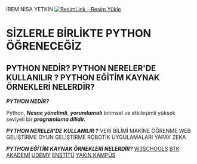 İREM NİSA YETKİN 
<a href="https://resimlink.com/XAGq3S" title="ResimLink - Resim Yükle"><img src="https://r.resimlink.com/XAGq3S.png" title="ResimLink - Resim Yükle" alt="ResimLink - Resim Yükle"></a>

#   SİZLERLE BİRLİKTE PYTHON ÖĞRENECEĞİZ
## PYTHON NEDİR? PYTHON NERELER'DE KULLANILIR ? PYTHON EĞİTİM KAYNAK ÖRNEKLERİ NELERDİR?


**_PYTHON NEDİR?_**

Python, **_Nesne yönelimli_**, **_yorumlamalı_** birimsel ve etkileşimli yüksek seviyeli bir **_programlama dilidir._**

**_PYTHON NERELER'DE KULLANILIR ?_**
 VERİ BİLİMİ
 MAKİNE ÖĞRENME
 WEB GELİŞTİRME
 OYUN GELİŞTİRME 
 ROBOTİK UYGULAMALARI
 YAPAY ZEKA

**_PYTHON EĞİTİM KAYNAK ÖRNEKLERİ NELERDİR?_**
 [W3SCHOOLS](https://www.w3schools.com/python/default.asp)
 [BTK AKADEMİ](https://www.btkakademi.gov.tr/portal/course/s-f-rdan-ileri-seviye-python-programlama-5877#!/about)
 [UDEMY](https://www.udemy.com/course/python-programlama-baslangic-egitimi-kursu/)
 [ENSTİTÜ](https://www.iienstitu.com/online-egitim/python-egitimi)
 [YAKIN KAMPÜS](https://www.youtube.com/watch?v=EzHgbO1Cee4&list=PLWctyKyPphPiul3WbHkniANLqSheBVP3O)

